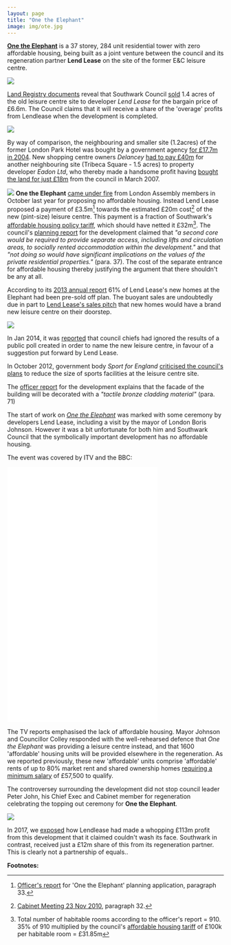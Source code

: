```yaml
---
layout: page
title: "One the Elephant"
image: img/ote.jpg
---
```


[__One the Elephant__](https://www.onetheelephant.com/) is a 37 storey, 284 unit residential tower with zero affordable housing, being built as a joint venture between the council and its regeneration partner __Lend Lease__ on the site of the former E&C leisure centre.

![](https://crappistmartin.github.io/images/leisurecentreaerial.jpg)

[Land Registry documents](https://35percent.org/img/LRegisterOneTheElephant.pdf) reveal that 
Southwark Council 
[sold](https://moderngov.southwark.gov.uk/documents/s20069/Report%20-%20Improved%20terms%20for%20the%20sale%20of%20sites%20A%20and%20B%20at%20Canada%20Water.pdf) 
1.4 acres of the old leisure centre site to developer _Lend Lease_ for the 
bargain price of £6.6m. The Council claims that it will receive a share of the 'overage' profits from Lendlease when the development is completed. 

![](https://crappistmartin.github.io/images/onetheelephant.jpg)

By way of comparison, the neighbouring and smaller site (1.2acres) of the former London Park Hotel was bought by a government agency [for £17.7m in 2004](https://crappistmartin.github.io/images/360TowerLandRegistry.pdf). New shopping centre owners _Delancey_ [had to pay £40m](https://betterelephant.github.io/images/OakmayneLandRegistry.pdf) for another neighbouring site (Tribeca Square - 1.5 acres) to property developer _Eadon Ltd_, who thereby made a handsome profit having [bought the land for just £18m](/images/TribecaLR.pdf) from the council in March 2007. 

![](../img/otetrumptower.jpg)
__One the Elephant__ [came under fire](https://www.insidehousing.co.uk/regulation/social-housing-tenants-treated-like-downton-abbey-servants/6529183.article) from London Assembly members in October last year for proposing no affordable housing. Instead Lend Lease proposed a payment of £3.5m[^1] towards the estimated £20m cost[^2] of the new (pint-size) leisure centre. This payment is a fraction of Southwark's [affordable housing policy tariff](/images/affordablehousingspg.pdf), which should have netted it £32m[^3]. The council's [planning report](https://moderngov.southwark.gov.uk/documents/s32824/Report.pdf) for the development claimed that _"a second  core  would  be  required  to  provide  separate  access,  including  lifts  and circulation  areas,  to  socially  rented  accommodation  within  the  development."_ and that _"not doing  so  would  have  significant  implications  on  the  values  of  the  private  residential properties."_ (para. 37). The cost of the separate entrance for affordable housing thereby justifying the argument that there shouldn't be any at all.

According to its [2013 annual report](https://lendlease2013.reportonline.com.au/annual-report/europe) 61% of Lend Lease's new homes at the Elephant had been pre-sold off plan.
The buoyant sales are undoubtedly due in part to [Lend Lease's sales pitch](https://web.archive.org/web/20131219045702/https://www.onetheelephant.com/facilities/leisure-centre) that new homes would have a brand new leisure centre on their doorstep.

![](../img/oteleisurecentre.png)

In Jan 2014, it was [reported](https://crappistmartin.github.io/images/SNleisurecentre.pdf) that council chiefs had ignored the results of a public poll created in order to name the new leisure centre, in favour of a suggestion put forward by Lend Lease.  

In October 2012, government body _Sport for England_ [criticised the council's plans](https://www.london-se1.co.uk/news/view/6367) to reduce the size of sports facilities at the leisure centre site.  

The [officer report](https://planbuild.southwark.gov.uk/documents/?GetDocument=%7b%7b%7b!gLJD49%2fFOIm%2fPO7CZkHtuA%3d%3d!%7d%7d%7d) for the development explains that the facade of the building will be decorated with a _"tactile bronze cladding material"_ (para. 71)


The start of work on [_One the Elephant_](https://www.london-se1.co.uk/news/view/6463) was marked with some ceremony by developers Lend Lease, including a visit by the mayor of London Boris Johnson. However it was a bit unfortunate for both him and Southwark Council that the symbolically important development has no affordable housing. 

The event was covered by ITV and the BBC:
<iframe width="350" height="197" src="//www.youtube.com/embed/c0tgOPOI1IE" frameborder="0" allowfullscreen></iframe>

<iframe width="350" height="197" src="//www.youtube.com/embed/WZRV4KMxuEk" frameborder="0" allowfullscreen></iframe>

<iframe width="350" height="197" src="//www.youtube.com/embed/uRSorzbUH94" frameborder="0" allowfullscreen></iframe>


The TV reports emphasised the lack of affordable housing. Mayor Johnson and Councillor Colley responded with the well-rehearsed defence that _One the Elephant_ was providing a leisure centre instead, and that 1600 'affordable' housing units will be provided elsewhere in the regeneration. As we reported previously, these new 'affordable' units comprise 'affordable' rents of up to 80% market rent and shared ownership homes [requiring a minimum salary](https://crappistmartin.github.io/images/LQPriceList.pdf) of £57,500 to qualify.

The controversey surrounding the development did not stop council leader Peter John, his Chief Exec and Cabinet member for regeneration celebrating the topping out ceremony for __One the Elephant__.  

![](../img/toppingout_oneelephant.png)

In 2017, we [exposed](https://35percent.org/2017-04-10-draft-one-the-elephant-fva/) how Lendlease had made a whopping £113m profit from this development that it claimed couldn't wash its face. Southwark in contrast, received just a £12m share of this from its regeneration partner. This is clearly not a partnership of equals.. 

__Footnotes:__

[^1]: <a href="https://moderngov.southwark.gov.uk/documents/s32824/Report.pdf">Officer's report</a> for 'One the Elephant' planning application, paragraph 33.  
[^2]: <a href="https://moderngov.southwark.gov.uk/documents/s14160/Elephant%20and%20Castle%20-%20Provision%20of%20a%20New%20Leisure%20Facility.pdf">Cabinet Meeting 23 Nov 2010</a>, paragraph 32.  
[^3]: Total number of habitable rooms according to the officer's report = 910. 35% of 910 multiplied by the council's [affordable housing tariff](https://crappistmartin.github.io/images/affordablehousingspg.pdf) of £100k per habitable room = £31.85m


